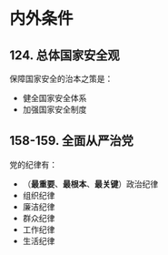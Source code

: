 # 内外条件

## 124. 总体国家安全观

保障国家安全的治本之策是：

+ 健全国家安全体系
+ 加强国家安全制度

## 158-159. 全面从严治党

党的纪律有：

+ （**最重要**、**最根本**、**最关键**）政治纪律
+ 组织纪律
+ 廉洁纪律
+ 群众纪律
+ 工作纪律
+ 生活纪律